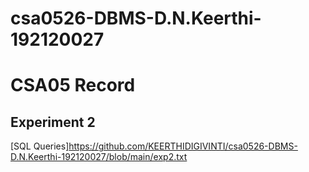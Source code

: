 # csa0526-DBMS-D.N.Keerthi-192120027

# CSA05 Record

## Experiment 2

[SQL Queries]https://github.com/KEERTHIDIGIVINTI/csa0526-DBMS-D.N.Keerthi-192120027/blob/main/exp2.txt
